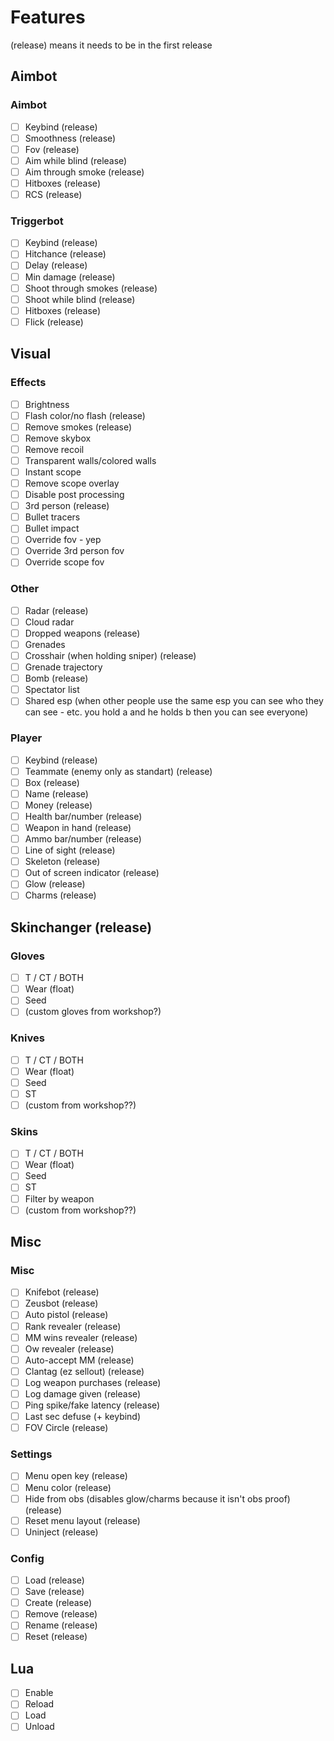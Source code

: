 # Features
(release) means it needs to be in the first release

## Aimbot
### Aimbot
- [ ] Keybind (release)
- [ ] Smoothness (release)
- [ ] Fov (release)
- [ ] Aim while blind (release)
- [ ] Aim through smoke (release)
- [ ] Hitboxes (release)
- [ ] RCS (release)

### Triggerbot
- [ ] Keybind (release)
- [ ] Hitchance (release)
- [ ] Delay (release)
- [ ] Min damage (release)
- [ ] Shoot through smokes (release)
- [ ] Shoot while blind (release)
- [ ] Hitboxes (release)
- [ ] Flick (release)

## Visual
### Effects
- [ ] Brightness
- [ ] Flash color/no flash (release)
- [ ] Remove smokes (release)
- [ ] Remove skybox
- [ ] Remove recoil 
- [ ] Transparent walls/colored walls
- [ ] Instant scope
- [ ] Remove scope overlay
- [ ] Disable post processing
- [ ] 3rd person (release)
- [ ] Bullet tracers
- [ ] Bullet impact
- [ ] Override fov - yep
- [ ] Override 3rd person fov
- [ ] Override scope fov

### Other
- [ ] Radar (release)
- [ ] Cloud radar
- [ ] Dropped weapons (release)
- [ ] Grenades
- [ ] Crosshair (when holding sniper) (release)
- [ ] Grenade trajectory
- [ ] Bomb (release)
- [ ] Spectator list
- [ ] Shared esp (when other people use the same esp you can see who they can see - etc. you hold a and he holds b then you can see everyone) 

### Player
- [ ] Keybind (release)
- [ ] Teammate (enemy only as standart) (release)
- [ ] Box (release)
- [ ] Name (release)
- [ ] Money (release)
- [ ] Health bar/number (release)
- [ ] Weapon in hand (release)
- [ ] Ammo bar/number (release)
- [ ] Line of sight (release)
- [ ] Skeleton (release)
- [ ] Out of screen indicator (release)
- [ ] Glow (release)
- [ ] Charms (release)

## Skinchanger (release)
### Gloves
- [ ] T / CT / BOTH
- [ ] Wear (float)
- [ ] Seed
- [ ] (custom gloves from workshop?)

### Knives
- [ ] T / CT / BOTH
- [ ] Wear (float)
- [ ] Seed
- [ ] ST
- [ ] (custom from workshop??)

### Skins
- [ ] T / CT / BOTH
- [ ] Wear (float)
- [ ] Seed
- [ ] ST
- [ ] Filter by weapon
- [ ] (custom from workshop??)

## Misc
### Misc
- [ ] Knifebot (release)
- [ ] Zeusbot (release)
- [ ] Auto pistol (release)
- [ ] Rank revealer (release)
- [ ] MM wins revealer (release)
- [ ] Ow revealer (release)
- [ ] Auto-accept MM (release)
- [ ] Clantag (ez sellout) (release)
- [ ] Log weapon purchases (release)
- [ ] Log damage given (release)
- [ ] Ping spike/fake latency (release)
- [ ] Last sec defuse (+ keybind)
- [ ] FOV Circle (release)

### Settings
- [ ] Menu open key (release)
- [ ] Menu color (release)
- [ ] Hide from obs (disables glow/charms because it isn't obs proof) (release)
- [ ] Reset menu layout (release)
- [ ] Uninject (release)

### Config
- [ ] Load (release)
- [ ] Save (release)
- [ ] Create (release)
- [ ] Remove (release)
- [ ] Rename (release)
- [ ] Reset (release)

## Lua
- [ ] Enable
- [ ] Reload
- [ ] Load
- [ ] Unload
